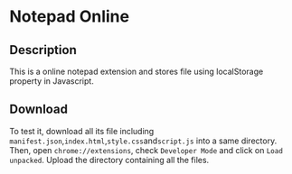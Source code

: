# Notepad Online
## Description
This is a online notepad extension and stores file using localStorage property in Javascript.
## Download
To test it, download all its file including `manifest.json`,`index.html`,`style.css`and`script.js` into a same directory.
Then, open `chrome://extensions`, check `Developer Mode` and click on `Load unpacked`. Upload the directory containing all the files.
